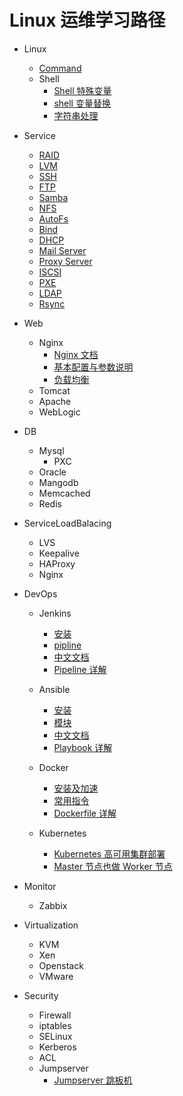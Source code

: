 <!--
 * @Author: jangrui
 * @Date: 2019-07-02 21:40:50
 * @LastEditors: jangrui
 * @LastEditTime: 2019-08-24 09:15:51
 * @version: 
 * @Descripttion: Linux 运维学习路径
 -->

# Linux 运维学习路径

<!-- ![Linux](./_media/linux.png "linux.png") -->

- Linux
  - [Command](command/#command)
  - Shell
    - [Shell 特殊变量](shell/Shell特殊变量)
    - [shell 变量替换](shell/shell变量替换)
    - [字符串处理](shell/字符串处理)

- Service
  - [RAID](service/raid)
  - [LVM](service/lvm)
  - [SSH](service/ssh)
  - [FTP](service/ftp)
  - [Samba](service/samba)
  - [NFS](service/nfs)
  - [AutoFs](service/autofs)
  - [Bind](service/bind)
  - [DHCP](service/dhcp)
  - [Mail Server](service/mail)
  - [Proxy Server](service/Proxy)
  - [ISCSI](service/iscsi)
  - [PXE](service/pxe)
  - [LDAP](service/ldap)
  - [Rsync](service/rsync)
  <!-- - [SSHFS](service/sshfs) -->
  <!-- - [OXFS](service/oxfs) -->

- Web
  - Nginx
    - [Nginx 文档](http://www.nginx.cn/doc)
    - [基本配置与参数说明](nginx/基本配置与参数说明)
    - [负载均衡](nginx/负载均衡)
  - Tomcat
  - Apache
  - WebLogic

- DB
  - Mysql
    - PXC
  - Oracle
  - Mangodb
  - Memcached
  - Redis

- ServiceLoadBalacing
  - LVS
  - Keepalive
  - HAProxy
  - Nginx

- DevOps
  - Jenkins
    - [安装](jenkins/install)
    - [pipline](jenkins/pipline)
    - [中文文档](https://jenkins.io/zh/doc/)
    - [Pipeline 详解](https://jenkins.io/zh/doc/book/pipeline/syntax/)

  - Ansible
    - [安装](ansible/install)
    - [模块](ansible/module)
    - [中文文档](http://www.ansible.com.cn/)
    - [Playbook 详解](http://www.ansible.com.cn/docs/playbooks.html)

  - Docker
    - [安装及加速](docker/docker安装及加速)
    - [常用指令](docker/docker的常用指令)
    - [Dockerfile 详解](docker/dockerfile)

  - Kubernetes
    - [Kubernetes 高可用集群部署](k8s/kubernetes-ha-kubeadm)
    - [Master 节点也做 Worker 节点](k8s/master-worker)

- Monitor
  - Zabbix

- Virtualization
  - KVM
  - Xen
  - Openstack
  - VMware

- Security
  - Firewall
  - iptables
  - SELinux
  - Kerberos
  - ACL
  - Jumpserver
    - [Jumpserver 跳板机](http://docs.jumpserver.org/zh/docs/index.html)
